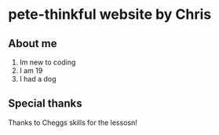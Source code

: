 <h1>pete-thinkful website by Chris</h1>

<h2>About me</h2>
<ol>
  <li>Im new to coding</li>
  <li> I am 19</li>
  <li>I had a dog</li>
</ol>

<h2>Special thanks</h2>
<p>Thanks to Cheggs skills for the lessosn!</p>
